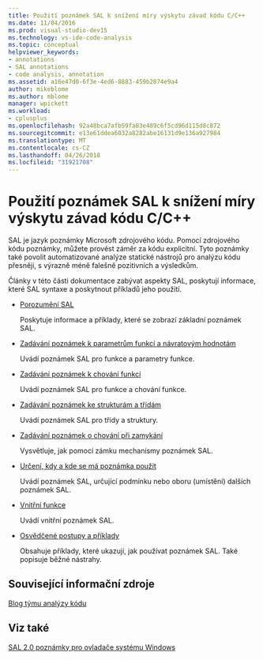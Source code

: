 ```yaml
---
title: Použití poznámek SAL k snížení míry výskytu závad kódu C/C++
ms.date: 11/04/2016
ms.prod: visual-studio-dev15
ms.technology: vs-ide-code-analysis
ms.topic: conceptual
helpviewer_keywords:
- annotations
- SAL annotations
- code analysis, annotation
ms.assetid: a16e47d0-6f3e-4ed6-8883-459b2874e9a4
author: mikeblome
ms.author: mblome
manager: wpickett
ms.workload:
- cplusplus
ms.openlocfilehash: 92a48bca7afb59fa83e489c6f5cd96d115d8c872
ms.sourcegitcommit: e13e61ddea6032a8282abe16131d9e136a927984
ms.translationtype: MT
ms.contentlocale: cs-CZ
ms.lasthandoff: 04/26/2018
ms.locfileid: "31921708"
---
```

# <a name="using-sal-annotations-to-reduce-cc-code-defects"></a>Použití poznámek SAL k snížení míry výskytu závad kódu C/C++
SAL je jazyk poznámky Microsoft zdrojového kódu. Pomocí zdrojového kódu poznámky, můžete provést záměr za kódu explicitní. Tyto poznámky také povolit automatizované analýze statické nástrojů pro analýzu kódu přesněji, s výrazně méně falešně pozitivních a výsledkům.

 Články v této části dokumentace zabývat aspekty SAL, poskytují informace, které SAL syntaxe a poskytnout příkladů jeho použití.

-   [Porozumění SAL](../code-quality/understanding-sal.md)

     Poskytuje informace a příklady, které se zobrazí základní poznámek SAL.

-   [Zadávání poznámek k parametrům funkcí a návratovým hodnotám](../code-quality/annotating-function-parameters-and-return-values.md)

     Uvádí poznámek SAL pro funkce a parametry funkce.

-   [Zadávání poznámek k chování funkcí](../code-quality/annotating-function-behavior.md)

     Uvádí poznámek SAL pro funkce a chování funkce.

-   [Zadávání poznámek ke strukturám a třídám](../code-quality/annotating-structs-and-classes.md)

     Uvádí poznámek SAL pro třídy a struktury.

-   [Zadávání poznámek o chování při zamykání](../code-quality/annotating-locking-behavior.md)

     Vysvětluje, jak pomocí zámku mechanismy poznámek SAL.

-   [Určení, kdy a kde se má poznámka použít](../code-quality/specifying-when-and-where-an-annotation-applies.md)

     Uvádí poznámek SAL, určující podmínku nebo oboru (umístění) dalších poznámek SAL.

-   [Vnitřní funkce](../code-quality/intrinsic-functions.md)

     Uvádí vnitřní poznámek SAL.

-   [Osvědčené postupy a příklady](../code-quality/best-practices-and-examples-sal.md)

     Obsahuje příklady, které ukazují, jak používat poznámek SAL. Také popisuje běžné nástrahy.

## <a name="related-resources"></a>Související informační zdroje
 [Blog týmu analýzy kódu](http://go.microsoft.com/fwlink/?LinkId=251197)

## <a name="see-also"></a>Viz také
 [SAL 2.0 poznámky pro ovladače systému Windows](http://go.microsoft.com/fwlink/?LinkId=250979)